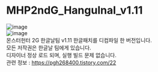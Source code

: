 # MHP2ndG_Hangulnal_v1.11
![image](https://github.com/pgh268400/MHP2ndG_Hangulnal_v1.11/assets/31213158/6150bf04-337d-4062-865b-2166ed3d1156)  
![image](https://github.com/pgh268400/MHP2ndG_Hangulnal_v1.11/assets/31213158/7b9f2244-8579-40f8-9b51-7524b7262d6f)  
몬스터헌터 2G 한글날팀 v1.11 한글패치를 디컴파일 한 버전입니다.  
모든 저작권은 한글날 팀에게 있습니다.  
디자이너 정상 로드 되며, 실행 빌드 문제 없습니다.  
관련 정보 : https://pgh268400.tistory.com/22
